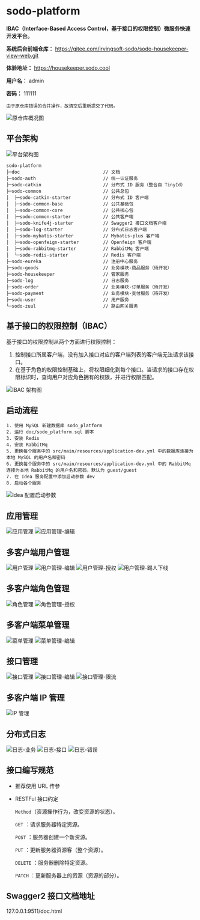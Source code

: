 # sodo-platform

**IBAC（Interface-Based Access Control，基于接口的权限控制）微服务快速开发平台。**

**系统后台前端仓库：** https://gitee.com/irvingsoft-sodo/sodo-housekeeper-view-web.git

**体验地址：** https://housekeeper.sodo.cool

**用户名：** admin

**密码：** 111111

    由于原仓库错误的合并操作，故清空后重新提交了代码。

<img alt="原仓库概况图" src="https://images.gitee.com/uploads/images/2021/0813/163259_993d88d7_7701512.png">

## 平台架构

<img alt="平台架构图" src="./doc/平台架构.png">

    sodo-platform
    ├─doc 					            // 文档
    ├─sodo-auth 			            // 统一认证服务
    ├─sodo-catkin 				        // 分布式 ID 服务（整合自 TinyId）
    ├─sodo-common 					    // 公共总包
    │  ├─sodo-catkin-starter 		    // 分布式 ID 客户端
    │  ├─sodo-common-base 			    // 公共基础包
    │  ├─sodo-common-core 		        // 公共核心包
    │  ├─sodo-common-starter 	        // 公共客户端
    │  ├─sodo-knife4j-starter 	        // Swagger2 接口文档客户端
    │  ├─sodo-log-starter 		        // 分布式日志客户端
    │  ├─sodo-mybatis-starter 	        // Mybatis-plus 客户端
    │  ├─sodo-openfeign-starter         // Openfeign 客户端
    │  ├─sodo-rabbitmq-starter 		    // RabbitMq 客户端
    │  └─sodo-redis-starter 	        // Redis 客户端
    ├─sodo-eureka 					    // 注册中心服务
    ├─sodo-goods 				    	// 业务模块-商品服务（待开发）
    ├─sodo-housekeeper 			    	// 管家服务
    ├─sodo-log 			                // 日志服务
    ├─sodo-order 					    // 业务模块-订单服务（待开发）
    ├─sodo-payment 					    // 业务模块-支付服务（待开发）
    ├─sodo-user 					    // 用户服务
    └─sodo-zuul 					    // 路由网关服务

## 基于接口的权限控制（IBAC）

基于接口的权限控制从两个方面进行权限控制：

1. 控制接口所属客户端，没有加入接口对应的客户端列表的客户端无法请求该接口。
2. 在基于角色的权限控制基础上，将权限细化到每个接口。当请求的接口存在权限标识时，查询用户对应角色拥有的权限，并进行权限匹配。

<img alt="IBAC 架构图" src="doc/基于接口的权限控制.png">

## 启动流程

```
1. 使用 MySQL 新建数据库 sodo_platform
2. 运行 doc/sodo_platform.sql 脚本
3. 安装 Redis
4. 安装 RabbitMq
5. 更换每个服务中的 src/main/resources/application-dev.yml 中的数据库连接为本地 MySQL 的用户名和密码
6. 更换每个服务中的 src/main/resources/application-dev.yml 中的 RabbitMq 连接为本地 RabbitMq 的用户名和密码，默认为 guest/guest
7. 在 Idea 服务配置中添加启动参数 dev
8. 启动各个服务
```

<img alt="Idea 配置启动参数" src="doc/Idea%20配置启动参数.png">

## 应用管理

<img alt="应用管理" src="doc/应用管理.jpg">
<img alt="应用管理-编辑" src="doc/应用管理-编辑.png">

## 多客户端用户管理

<img alt="用户管理" src="doc/用户管理.png">
<img alt="用户管理-编辑" src="doc/用户管理-编辑.png">
<img alt="用户管理-授权" src="doc/用户管理-授权.png">
<img alt="用户管理-踢人下线" src="doc/用户管理-踢人下线.png">

## 多客户端角色管理

<img alt="角色管理" src="doc/角色管理.png">
<img alt="角色管理-授权" src="doc/角色管理-授权.png">

## 多客户端菜单管理

<img alt="菜单管理" src="doc/菜单管理.png">
<img alt="菜单管理-编辑" src="doc/菜单管理-编辑.png">

## 接口管理

<img alt="接口管理" src="doc/接口管理.png">
<img alt="接口管理-编辑" src="doc/接口管理-编辑.png">
<img alt="接口管理-限流" src="doc/接口管理-限流.png">

## 多客户端 IP 管理

<img alt="IP 管理" src="doc/IP 管理.png">

## 分布式日志

<img alt="日志-业务" src="doc/日志-业务.png">
<img alt="日志-接口" src="doc/日志-接口.png">
<img alt="日志-错误" src="doc/日志-错误.png">

## 接口编写规范

* 推荐使用 URL 传参
* RESTFul 接口约定

  `Method`（资源操作行为，改变资源的状态）。

  `GET` ：请求服务器特定资源。

  `POST` ：服务器创建一个新资源。

  `PUT` ：更新服务器资源客（整个资源）。

  `DELETE` ：服务器删除特定资源。

  `PATCH` ：更新服务器上的资源（资源的部分）。

## Swagger2 接口文档地址

127.0.0.1:9511/doc.html
